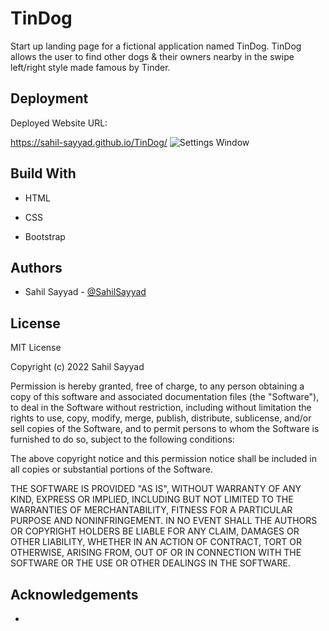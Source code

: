 
# TinDog

Start up landing page for a fictional application named TinDog. TinDog allows the user to find other dogs & their owners nearby in the swipe left/right style made famous by Tinder.


## Deployment

Deployed Website URL:


 https://sahil-sayyad.github.io/TinDog/
![Settings Window](https://raw.github.com/Sahil-Sayyad/TinDog/main/images/Capture.jpeg)




## Build With

 - HTML

 -  CSS
  
  - Bootstrap

## Authors

- Sahil Sayyad - [@SahilSayyad](https://github.com/Sahil-Sayyad)


## License


MIT License

Copyright (c) 2022 Sahil Sayyad

Permission is hereby granted, free of charge, to any person obtaining a copy
of this software and associated documentation files (the "Software"), to deal
in the Software without restriction, including without limitation the rights
to use, copy, modify, merge, publish, distribute, sublicense, and/or sell
copies of the Software, and to permit persons to whom the Software is
furnished to do so, subject to the following conditions:

The above copyright notice and this permission notice shall be included in all
copies or substantial portions of the Software.

THE SOFTWARE IS PROVIDED "AS IS", WITHOUT WARRANTY OF ANY KIND, EXPRESS OR
IMPLIED, INCLUDING BUT NOT LIMITED TO THE WARRANTIES OF MERCHANTABILITY,
FITNESS FOR A PARTICULAR PURPOSE AND NONINFRINGEMENT. IN NO EVENT SHALL THE
AUTHORS OR COPYRIGHT HOLDERS BE LIABLE FOR ANY CLAIM, DAMAGES OR OTHER
LIABILITY, WHETHER IN AN ACTION OF CONTRACT, TORT OR OTHERWISE, ARISING FROM,
OUT OF OR IN CONNECTION WITH THE SOFTWARE OR THE USE OR OTHER DEALINGS IN THE
SOFTWARE.

## Acknowledgements

 - 
